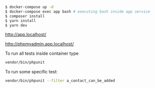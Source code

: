 ```bash
$ docker-compose up -d
$ docker-compose exec app bash # executing bash inside app service
$ composer install
$ yarn install
$ yarn dev
```
http://app.localhost/

http://phpmyadmin.app.localhost/ 

To run all tests inside container type
```bash
vendor/bin/phpunit
```
To run some specific test:
```bash
vendor/bin/phpunit --filter a_contact_can_be_added
```
